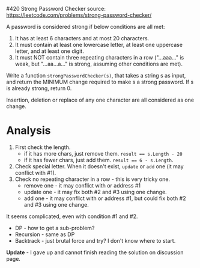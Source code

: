 #420 Strong Password Checker
source: https://leetcode.com/problems/strong-password-checker/

A password is considered strong if below conditions are all met:

1. It has at least 6 characters and at most 20 characters.
2. It must contain at least one lowercase letter, at least one uppercase letter, and at least one digit.
3. It must NOT contain three repeating characters in a row ("...aaa..." is weak, but "...aa...a..." is strong, assuming other conditions are met).

Write a function `strongPasswordChecker(s)`, that takes a string s as input, and return the MINIMUM change required to make s a strong password. If s is already strong, return 0.

Insertion, deletion or replace of any one character are all considered as one change.

# Analysis
1. First check the length.
	* if it has more chars, just remove them.  `result == s.Length - 20`
	* if it has fewer chars, just add them. `result == 6 - s.Length`.
2. Check special letter. When it doesn't exist, `update` or `add` one (it may conflict with #1).
3. Check no repeating character in a row - this is very tricky one.
	* remove one - it may conflict with or address #1
	* update one - it may fix both #2 and #3 using one change.
	* add one - it may conflict with or address #1, but could fix both #2 and #3 using one change.

It seems complicated, even with condition #1 and #2. 

* DP - how to get a sub-problem?
* Recursion - same as DP
* Backtrack - just brutal force and try? I don't know where to start.

**Update** - I gave up and cannot finish reading the solution on discussion page.
